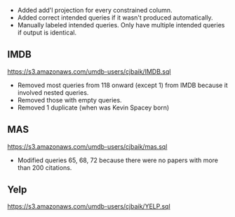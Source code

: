 - Added add'l projection for every constrained column.
- Added correct intended queries if it wasn't produced automatically.
- Manually labeled intended queries. Only have multiple intended queries if output is identical.

## IMDB

https://s3.amazonaws.com/umdb-users/cjbaik/IMDB.sql

- Removed most queries from 118 onward (except 1) from IMDB because it involved nested queries.
- Removed those with empty queries.
- Removed 1 duplicate (when was Kevin Spacey born)


## MAS

https://s3.amazonaws.com/umdb-users/cjbaik/mas.sql

- Modified queries 65, 68, 72 because there were no papers with more than 200 citations.

## Yelp

https://s3.amazonaws.com/umdb-users/cjbaik/YELP.sql
